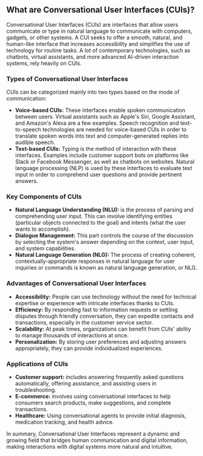 ## What are Conversational User Interfaces (CUIs)?

Conversational User Interfaces (CUIs) are interfaces that allow users communicate or type in natural language to communicate with computers, gadgets, or other systems. A CUI seeks to offer a smooth, natural, and human-like interface that increases accessibility and simplifies the use of technology for routine tasks. A lot of contemporary technologies, such as chatbots, virtual assistants, and more advanced AI-driven interaction systems, rely heavily on CUIs.

### Types of Conversational User Interfaces

CUIs can be categorized mainly into two types based on the mode of communication:

- **Voice-based CUIs:** These interfaces enable spoken communication between users. Virtual assistants such as Apple's Siri, Google Assistant, and Amazon's Alexa are a few examples. Speech recognition and text-to-speech technologies are needed for voice-based CUIs in order to translate spoken words into text and computer-generated replies into audible speech.
- **Text-based CUIs:** Typing is the method of interaction with these interfaces. Examples include customer support bots on platforms like Slack or Facebook Messenger, as well as chatbots on websites. Natural language processing (NLP) is used by these interfaces to evaluate text input in order to comprehend user questions and provide pertinent answers.

### Key Components of CUIs

- **Natural Language Understanding (NLU):** is the process of parsing and comprehending user input. This can involve identifying entities (particular objects connected to the goal) and intents (what the user wants to accomplish).
- **Dialogue Management:** This part controls the course of the discussion by selecting the system's answer depending on the context, user input, and system capabilities.
- **Natural Language Generation (NLG):** The process of creating coherent, contextually-appropriate responses in natural language for user inquiries or commands is known as natural language generation, or NLG.

### Advantages of Conversational User Interfaces

- **Accessibility:** People can use technology without the need for technical expertise or experience with intricate interfaces thanks to CUIs.
- **Efficiency:** By responding fast to information requests or settling disputes through friendly conversation, they can expedite contacts and transactions, especially in the customer service sector.
- **Scalability:** At peak times, organizations can benefit from CUIs' ability to manage thousands of interactions at once.
- **Personalization:** By storing user preferences and adjusting answers appropriately, they can provide individualized experiences.

### Applications of CUIs

- **Customer support:** includes answering frequently asked questions automatically, offering assistance, and assisting users in troubleshooting.
- **E-commerce:** involves using conversational interfaces to help consumers search products, make suggestions, and complete transactions.
- **Healthcare:** Using conversational agents to provide initial diagnosis, medication tracking, and health advice.

In summary, Conversational User Interfaces represent a dynamic and growing field that bridges human communication and digital information, making interactions with digital systems more natural and intuitive.
